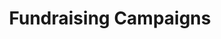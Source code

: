 ---
templateKey: people-page
title: Fundraising Campaigns
columnWidth: is-one-third
people:
  - name: Multipurpose Hall
    image: /img/Community-Meeting.jpg
    text: EXCITING NEWS A major donor has stepped forward and offered a challenge donation for RFA. They have pledged to match all donations we receive for the multipurpose hall and computer classroom, up to $30,000. Please consider making a donation to RFA today to help us make the most of this opportunity.
    button:
      text: Donate Now
      link: https://newhorizonsfoundation.com/projectsdonate/2068-j-n-rwanda-faith-academy
  - name: Rwanda Faith Academy Operations
    image: /img/IMG_20161115_104822749_HDR.jpg
    text: General support for construction and operations at the Rwanda Faith Academy School in Kigali, Rwanda. When you click on the "Donate" button below you will be taken to our secure donation site. Use the drop down menus on that site to select the fund you want to donate to and whether you want to make a one time only or recurring monthly donation. Thank you.
    button:
      text: Donate Now
      link: https://newhorizonsfoundation.com/projectsdonate/2068-j-n-rwanda-faith-academy
  - name: Scholarships
    image: /img/header.jpg
    text: Many families in Rwanda do not have the money to send their children to school. Through our Scholarship Fund we raise funds to allow these children to attend Rwanda Faith Academy. We estimate the cost for tuition, uniform, and health insurance to be $35 per student, per month. Please consider donating to the Scholarship Fund to allow one or more students to attend school. When you click on the "Donate" button below you will be taken to our secure donation site. Use the drop down menus on that site to select the fund you want to donate to and whether you want to make a one time only or recurring monthly donation. Thank you.
    button:
      text: Donate Now
      link: https://newhorizonsfoundation.com/projectsdonate/2068-j-n-rwanda-faith-academy
 
---